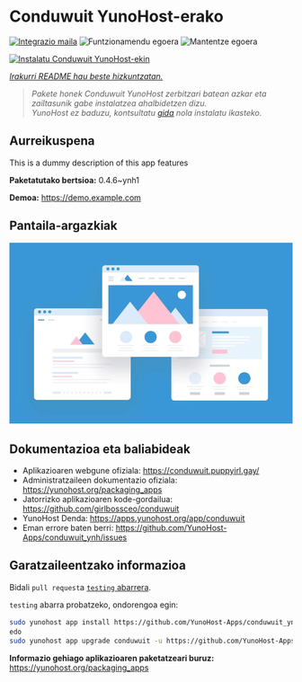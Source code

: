 <!--
Ohart ongi: README hau automatikoki sortu da <https://github.com/YunoHost/apps/tree/master/tools/readme_generator>ri esker
EZ editatu eskuz.
-->

# Conduwuit YunoHost-erako

[![Integrazio maila](https://dash.yunohost.org/integration/conduwuit.svg)](https://ci-apps.yunohost.org/ci/apps/conduwuit/) ![Funtzionamendu egoera](https://ci-apps.yunohost.org/ci/badges/conduwuit.status.svg) ![Mantentze egoera](https://ci-apps.yunohost.org/ci/badges/conduwuit.maintain.svg)

[![Instalatu Conduwuit YunoHost-ekin](https://install-app.yunohost.org/install-with-yunohost.svg)](https://install-app.yunohost.org/?app=conduwuit)

*[Irakurri README hau beste hizkuntzatan.](./ALL_README.md)*

> *Pakete honek Conduwuit YunoHost zerbitzari batean azkar eta zailtasunik gabe instalatzea ahalbidetzen dizu.*  
> *YunoHost ez baduzu, kontsultatu [gida](https://yunohost.org/install) nola instalatu ikasteko.*

## Aurreikuspena

This is a dummy description of this app features


**Paketatutako bertsioa:** 0.4.6~ynh1

**Demoa:** <https://demo.example.com>

## Pantaila-argazkiak

![Conduwuit(r)en pantaila-argazkia](./doc/screenshots/example.jpg)

## Dokumentazioa eta baliabideak

- Aplikazioaren webgune ofiziala: <https://conduwuit.puppyirl.gay/>
- Administratzaileen dokumentazio ofiziala: <https://yunohost.org/packaging_apps>
- Jatorrizko aplikazioaren kode-gordailua: <https://github.com/girlbossceo/conduwuit>
- YunoHost Denda: <https://apps.yunohost.org/app/conduwuit>
- Eman errore baten berri: <https://github.com/YunoHost-Apps/conduwuit_ynh/issues>

## Garatzaileentzako informazioa

Bidali `pull request`a [`testing` abarrera](https://github.com/YunoHost-Apps/conduwuit_ynh/tree/testing).

`testing` abarra probatzeko, ondorengoa egin:

```bash
sudo yunohost app install https://github.com/YunoHost-Apps/conduwuit_ynh/tree/testing --debug
edo
sudo yunohost app upgrade conduwuit -u https://github.com/YunoHost-Apps/conduwuit_ynh/tree/testing --debug
```

**Informazio gehiago aplikazioaren paketatzeari buruz:** <https://yunohost.org/packaging_apps>
